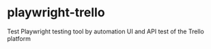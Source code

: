 # playwright-trello
Test Playwright testing tool by automation UI and API test of the Trello platform
